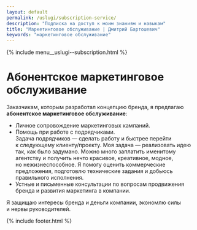 ```yaml
---
layout: default
permalink: /uslugi/subscription-service/
description: "Подписка на доступ к моим знаниям и навыкам"
title: "Маркетинговое обслуживание | Дмитрий Бартошевич"
keywords: "маркетинговое обслуживание"
---
```


<div class="body__container">
  
  {% include menu__uslugi--subscription.html %}

<main class="section__content row-gap--m">
       


<div class="intro max-width-text"><h1 class="inline bold">Абонентское маркетинговое обслуживание</h1> </div>

<p> Заказчикам, которым разработал концепцию бренда, я&nbsp;предлагаю <b>абонентское маркетинговое обслуживание</b>: </p>
		<ul class="row-gap--s"> 
			<li class="list-li">Личное сопровождение маркетинговых кампаний. </li>
			<li class="list-li">Помощь при работе с&nbsp;подрядчиками. <br/>
		 Задача подрядчиков&nbsp;— сделать работу и&nbsp;быстрее перейти к&nbsp;следующему клиенту/проекту. Моя задача&nbsp;— реализовать идею так, как было задумано. Можно много заплатить именитому агентству и&nbsp;получить нечто красивое, креативное, модное, но&nbsp;нежизнеспособное. Я&nbsp;помогу оценить коммерческие предложения, подготовлю технические задания и&nbsp;добьюсь правильного исполнения. 
			</li>
			<li class="list-li">Устные и&nbsp;письменные консультации по&nbsp;вопросам продвижения бренда и&nbsp;развития маркетинга в&nbsp;компании. </li>
		</ul>
		<p>Я&nbsp;защищаю интересы бренда и&nbsp;деньги компании, экономлю силы и&nbsp;нервы руководителей. </p>






        
    
</main>

{% include footer.html %}
</div>



